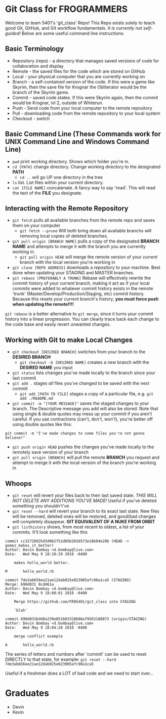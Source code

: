 # Git Class for FROGRAMMERS

Welcome to team 5401's 'git_class' Repo! This Repo exists solely to teach good Git, GitHub, and Git workflow fundamentals. *It is currently not self-guided!* Below are some useful command line instructions:

## Basic Terminology

* Repository (repo) - a directory that manages saved versions of code for collaboration and display
* Remote - the saved files for the code which are stored on GitHub
* Local - your physical computer that you are currently working on
* Branch - a self-contained version of the code. If this were a game like Skyrim, then the save file for Krognar the Obliterator would be the branch of the Skyrim game.
* Commit - saved code states. If this were Skyrim again, then the commit would be Krognar, lvl 2, outside of Whiterun.
* Push - Send code from your local computer to the remote repository
* Pull - downloading code from the remote repository to your local system
* Checkout - switch

## Basic Command Line (These Commands work for UNIX Command Line and Windows Command Line)
* `pwd` print working directory. Shows which folder you're in.
* `cd [PATH]` change directory. Change working directory to the designated **PATH**
    * `cd ..` will go UP one directory in the tree
* `ls` list. List files within your current directory.
* `cat [FILE NAME]` concatenate. A fancy way to say 'read'. This will read the text of the **FILE** you designate.

## Interacting with the Remote Repository
* `git fetch` pulls all available branches from the remote repo and saves them on your computer
   * `git fetch --prune` Will both bring down all available branchs will removing local copies of deleted branches.
* `git pull origin [BRANCH NAME]` pulls a copy of the designated **BRANCH NAME** and attempts to merge it with the branch you are currently working in. 
    * `git pull origin HEAD` will merge the remote version of your *current* branch with the local version you're working in
* `git clone [REPO ADDRESS]` downloads a repository to your machine. Best done when updating your STAGING and MASTER branches.
* `git rebase [PREFERABLY A TRUNK]` Rebase will effectively rewrite the commit history of your current branch, making it act as if your local commits were added to whatever commit history exists in the remote 'trunk' (Master/Develop/Production/Staging, etc) commit history. Because this resets your current branch's history, **you must force push when updating the remote!!!!**

`git rebase` is a better alternative to `git merge`, since it turns your commit history into a linear progression. You can clearly trace back each change to the code base and easily revert unwanted changes. 

## Working with Git to make Local Changes
* `git checkout [DESIRED BRANCH]` switches from your branch to the **DESIRED BRANCH**
    * `git checkout -b [DESIRED NAME]` creates a new branch with the **DESIRED NAME** you input
* `git status` lists changes you've made locally to the branch since your last commit
* `git add .` stages *all* files you've changed to be saved with the next commit
    * `git add [PATH TO FILE]` stages a copy of a particular file, e.g. `git add ./README.md`
* `git commit -m "[YOUR MESSAGE]"` saves the staged changes to your branch. The Descriptive message you add will also be stored. Note that using single & double quotes may mess up your commit if you aren't careful. If you use contractions (can't, don't, won't), you're better off using double quotes like this:
```unix
git commit -m "I've made changes to some files you're not gonna believe!"
```
* `git push origin HEAD` pushes the changes you've made locally to the remotely save version of your branch
* `git pull origin [BRANCH]` will pull the remote **BRANCH** you request and attempt to merge it with the local version of the branch you're working in

## Whoops
* `git reset` will revert your files back to their last saved state. *THIS WILL NOT DELETE ANY ADDITIONS YOU'VE MADE!* Useful if you've deleted something you shouldn't've
* `git reset --hard` will revert your branch to its exact last state. New files will be removed, deleted ones will be restored, and good/bad changes will completely disappear. **GIT EQUIVALENT OF A NUKE FROM ORBIT**
* `git listhistory` shows, from most recent to oldest, a list of your commits. It'll look something like this
```
commit cc32728835d3d062f51d05b2010573e18b84e20b (HEAD -> gomez_makes_it_better)
Author: Devin Bombay <d.bombay@live.com>
Date:   Wed May 9 18:10:29 2018 -0400

    makes hello_world better.

M       hello_world.rb

commit 7de3ab656ee21ae12dab025e023905afc98a1ca5 (STAGING)
Merge: 690d031 0cd461a
Author: Devin Bombay <d.bombay@live.com>
Date:   Wed May 9 18:08:01 2018 -0400

    Merge https://github.com/FRO5401/git_class into STAGING

    'blah'

commit 690d031bdd8a239e051b03328608af9563188873 (origin/STAGING)
Author: Devin Bombay <d.bombay@live.com>
Date:   Wed May 9 18:04:28 2018 -0400

    merge conflict example

A       hello_world.rb
```
The series of letters and numbers after 'commit' can be used to reset DIRECTLY to that state, for example:
`git reset --hard 7de3ab656ee21ae12dab025e023905afc98a1ca5`

Useful if a freshman does a LOT of bad code and we need to start over...


Graduates
==========
* Devin
* Kevin
